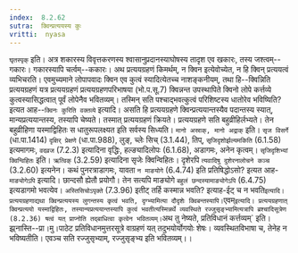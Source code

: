 ```yaml
---
index:  8.2.62
sutra:  क्विन्प्रत्ययस्य कुः
vritti:  nyasa
---
```


`घृतस्पृक्` इति। अत्र शकारस्य विवृत्तकरणस्य श्वासानुप्रदानस्याघोषस्य तादृश एव खकारः, तस्य जश्त्वम्--गकारः। गकारस्यापि चर्त्वम्--ककारः।
अथ प्रत्ययग्रहणं किमर्थम्, न क्विन इत्येवोच्येत, न हि क्विन् प्रत्ययत्वं व्यभिचरति। एवमुच्यमाने लोपापवादः क्विन एव कुत्वं स्यादित्येतच्च नाशङ्कनीयम्, तथा हि--क्विन्निति प्रत्ययग्रहणं यत्र प्रत्ययग्रहणं प्रत्ययग्रहणपरिभाषया (भो.प.सू.7) क्विन्नन्त उपस्थापिते क्विनो लोपे कर्त्तव्ये कुत्वस्यासिद्धत्वात् पूर्वं लोपेनैव भवितव्यम्। तस्मिन् सति पश्चाद्भवत्कुत्वं परिशिष्टस्य धातोरेव भविष्यिति? इत्यत आह--`क्विनः कुरिति वक्तव्ये` इत्यादि। असति हि प्रत्ययग्रहणे क्विन्प्रत्ययान्तस्यैव पदान्तस्य स्यात्, मान्यप्रत्ययान्तस्य, तस्यापि चेष्यते। तस्मात् प्रत्ययग्रहणं क्रियते। प्रत्ययग्रहणे सति बहुव्रीहिर्लभ्यते। तेन बहुव्रीहिणा यस्माद्विहितः स धातुरूपलक्ष्यत इति सर्वस्य सिध्यति। `मानो अस्राक्, मानो अद्राक्` इति। `सृज विसर्गे` (धा.पा.1414) `दृक्षिर् प्रेक्षणे` (धा.पा.988), लुङ्, च्लेः सिच् (3.1.44), तिप्, `सृजिदृशोर्झल्यमकिति` (6.1.58) इत्यमागमः, `वदव्रज` (7.2.3) इत्यादिना वृद्धिः, हल्ङ्यादिलोपः (6.1.68), अडागमः, अनेन कृत्वम्।
`सृजिदृशिभ्यां क्विन्विहितः` इति। `ऋत्विक्` (3.2.59) इत्यादिना सृजेः क्विन्विहितः। दृशेरपि `त्यवादिषु दुशेरनालोचने कञ्च` (3.2.60) इत्यनेन। कथं पुनरत्राडागमः, यावता `न माङयोगे` (6.4.74) इति प्रतिषिद्धोऽसो? इत्यत आह-`माङ्योगेऽपि` इत्यादि। छान्दसौ ह्येतौ प्रयोगौ। तेन सत्यपि माङ्योगे `बहुलं छन्दस्यामाङ्योगेऽपि` (6.4.75) इत्यडागमो भवत्येव। `अस्तिसिचोऽपृक्ते` (7.3.96) इतीट् तर्हि कस्मान्न भवति? इत्याह-ईट् च न भवति` इत्यादि।
प्रत्ययग्रहणाद्यथा क्विन्प्रत्ययस्य लुगन्तस्य कृत्वं भवति, दृग्भ्यामित्या दौदृशेः क्विबन्तस्यापि। `एवम्` इत्यादि। प्रत्ययग्रहणात् क्विन्प्रत्ययो यस्माद्विहितः, तस्यान्यप्रत्ययान्तस्यापि कुत्वं भवतीत्यस्मिन्नर्थे व्यवस्थिते रज्जुसृङ्भ्यामित्यत्रापि ब्रश्चादिसूत्रेण (8.2.36) षत्वं यत् प्राप्नोति तद्बाधित्वा कृत्वेन भवितव्यम्।
`अथ तु नेष्यते, प्रतिविधानं कर्त्तव्यम्` इति। झ्र्नास्ति--प्रा।मु।पाठेट प्रतिविधानमुत्तरसूत्रे वाग्रहणं यत् तदुभयोर्योगयोः शेषः। व्यवस्थितविभाषा च, तेनेह न भविष्यतीति। एवञ्च सति रज्जुसृभ्याम्, रज्जुसृङ्भ्य इति भवितव्यम्।।


